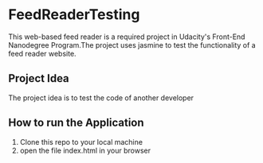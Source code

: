 # FeedReaderTesting
This web-based feed reader is a required project in Udacity's Front-End Nanodegree Program.The project uses jasmine to test the functionality of a feed reader website.
## Project Idea
The project idea is to test the code of another developer
## How to run the Application
1. Clone this repo to your local machine
2. open the file index.html in your browser
